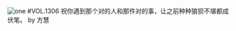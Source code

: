 ![one](http://image.wufazhuce.com/FkdZAZ-5fSXqFECFc5QuIR4b64BO)
#VOL.1306
祝你遇到那个对的人和那件对的事，让之前种种狼狈不堪都成伏笔。 by 方慧
